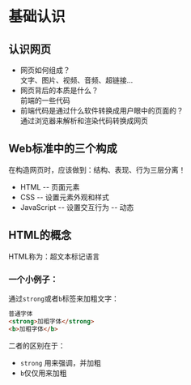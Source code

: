 # 基础认识
## 认识网页
+ 网页如何组成？\
    文字、图片、视频、音频、超链接...
+ 网页背后的本质是什么？\
    前端的一些代码
+ 前端代码是通过什么软件转换成用户眼中的页面的？\
    通过浏览器来解析和渲染代码转换成网页

## Web标准中的三个构成
在构造网页时，应该做到：结构、表现、行为三层分离！
+ HTML -- 页面元素
+ CSS  -- 设置元素外观和样式
+ JavaScript  -- 设置交互行为 -- 动态

## HTML的概念
HTML称为：超文本标记语言

### 一个小例子：
通过`strong`或者`b`标签来加粗文字：
```html
普通字体
<strong>加粗字体</strong>
<b>加粗字体</b>
```
二者的区别在于：
+ `strong` 用来强调，并加粗
+ `b`仅仅用来加粗

